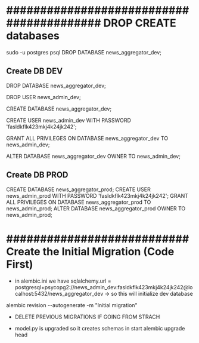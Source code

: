 # #########################################  DROP CREATE databases ######################################
sudo -u postgres psql
DROP DATABASE news_aggregator_dev;

## Create DB DEV
DROP DATABASE news_aggregator_dev;

DROP USER news_admin_dev;

CREATE DATABASE news_aggregator_dev;

CREATE USER news_admin_dev WITH PASSWORD 'fasldkflk423mkj4k24jk242';

GRANT ALL PRIVILEGES ON DATABASE news_aggregator_dev TO news_admin_dev;

ALTER DATABASE news_aggregator_dev OWNER TO news_admin_dev;


## Create DB PROD
CREATE DATABASE news_aggregator_prod;
CREATE USER news_admin_prod WITH PASSWORD 'fasldkflk423mkj4k24jk242';
GRANT ALL PRIVILEGES ON DATABASE news_aggregator_prod TO news_admin_prod;
ALTER DATABASE news_aggregator_prod OWNER TO news_admin_prod;

# ########################### Create the Initial Migration (Code First) ###############################
- in alembic.ini we have sqlalchemy.url = postgresql+psycopg2://news_admin_dev:fasldkflk423mkj4k24jk242@localhost:5432/news_aggregator_dev -> so this will initialize dev database

alembic revision --autogenerate -m "Initial migration" 
- DELETE PREVIOUS MIGRATIONS IF GOING FROM STRACH

- model.py is upgraded so it creates schemas in start
alembic upgrade head



